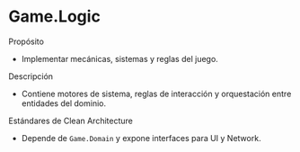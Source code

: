 # Game.Logic

Propósito

- Implementar mecánicas, sistemas y reglas del juego.

Descripción

- Contiene motores de sistema, reglas de interacción y orquestación entre entidades del dominio.

Estándares de Clean Architecture

- Depende de `Game.Domain` y expone interfaces para UI y Network.
